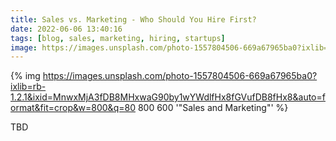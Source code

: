```yaml
---
title: Sales vs. Marketing - Who Should You Hire First?
date: 2022-06-06 13:40:16
tags: [blog, sales, marketing, hiring, startups]
image: https://images.unsplash.com/photo-1557804506-669a67965ba0?ixlib=rb-1.2.1&ixid=MnwxMjA3fDB8MHxwaG90by1wYWdlfHx8fGVufDB8fHx8&auto=format&fit=crop&w=1674&q=80
---
```


{% img https://images.unsplash.com/photo-1557804506-669a67965ba0?ixlib=rb-1.2.1&ixid=MnwxMjA3fDB8MHxwaG90by1wYWdlfHx8fGVufDB8fHx8&auto=format&fit=crop&w=800&q=80 800 600 '"Sales and Marketing"' %}

TBD
